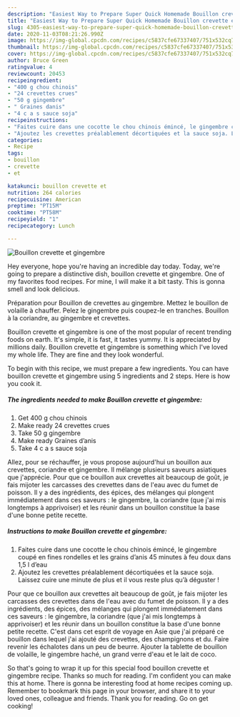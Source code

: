 ```yaml
---
description: "Easiest Way to Prepare Super Quick Homemade Bouillon crevette et gingembre"
title: "Easiest Way to Prepare Super Quick Homemade Bouillon crevette et gingembre"
slug: 4305-easiest-way-to-prepare-super-quick-homemade-bouillon-crevette-et-gingembre
date: 2020-11-03T08:21:26.990Z
image: https://img-global.cpcdn.com/recipes/c5837cfe67337407/751x532cq70/bouillon-crevette-et-gingembre-photo-principale-de-la-recette.jpg
thumbnail: https://img-global.cpcdn.com/recipes/c5837cfe67337407/751x532cq70/bouillon-crevette-et-gingembre-photo-principale-de-la-recette.jpg
cover: https://img-global.cpcdn.com/recipes/c5837cfe67337407/751x532cq70/bouillon-crevette-et-gingembre-photo-principale-de-la-recette.jpg
author: Bruce Green
ratingvalue: 4
reviewcount: 20453
recipeingredient:
- "400 g chou chinois"
- "24 crevettes crues"
- "50 g gingembre"
- " Graines danis"
- "4 c a s sauce soja"
recipeinstructions:
- "Faites cuire dans une cocotte le chou chinois émincé, le gingembre coupé en fines rondelles et les grains d’anis 45 minutes à feu doux dans 1,5 l d’eau"
- "Ajoutez les crevettes préalablement décortiquées et la sauce soja. Laissez cuire une minute de plus et il vous reste plus qu’à déguster !"
categories:
- Recipe
tags:
- bouillon
- crevette
- et

katakunci: bouillon crevette et 
nutrition: 264 calories
recipecuisine: American
preptime: "PT15M"
cooktime: "PT58M"
recipeyield: "1"
recipecategory: Lunch

---
```



![Bouillon crevette et gingembre](https://img-global.cpcdn.com/recipes/c5837cfe67337407/751x532cq70/bouillon-crevette-et-gingembre-photo-principale-de-la-recette.jpg)

Hey everyone, hope you're having an incredible day today. Today, we're going to prepare a distinctive dish, bouillon crevette et gingembre. One of my favorites food recipes. For mine, I will make it a bit tasty. This is gonna smell and look delicious.

Préparation pour Bouillon de crevettes au gingembre. Mettez le bouillon de volaille à chauffer. Pelez le gingembre puis coupez-le en tranches. Bouillon à la coriandre, au gingembre et crevettes.

Bouillon crevette et gingembre is one of the most popular of recent trending foods on earth. It's simple, it is fast, it tastes yummy. It is appreciated by millions daily. Bouillon crevette et gingembre is something which I've loved my whole life. They are fine and they look wonderful.


To begin with this recipe, we must prepare a few ingredients. You can have bouillon crevette et gingembre using 5 ingredients and 2 steps. Here is how you cook it.

<!--inarticleads1-->

##### The ingredients needed to make Bouillon crevette et gingembre:

1. Get 400 g chou chinois
1. Make ready 24 crevettes crues
1. Take 50 g gingembre
1. Make ready  Graines d’anis
1. Take 4 c a s sauce soja


Allez, pour se réchauffer, je vous propose aujourd&#39;hui un bouillon aux crevettes, coriandre et gingembre. Il mélange plusieurs saveurs asiatiques que j&#39;apprécie. Pour que ce bouillon aux crevettes ait beaucoup de goût, je fais mijoter les carcasses des crevettes dans de l&#39;eau avec du fumet de poisson. Il y a des ingrédients, des épices, des mélanges qui plongent immédiatement dans ces saveurs : le gingembre, la coriandre (que j&#39;ai mis longtemps à apprivoiser) et les réunir dans un bouillon constitue la base d&#39;une bonne petite recette. 

<!--inarticleads2-->

##### Instructions to make Bouillon crevette et gingembre:

1. Faites cuire dans une cocotte le chou chinois émincé, le gingembre coupé en fines rondelles et les grains d’anis 45 minutes à feu doux dans 1,5 l d’eau
1. Ajoutez les crevettes préalablement décortiquées et la sauce soja. Laissez cuire une minute de plus et il vous reste plus qu’à déguster !


Pour que ce bouillon aux crevettes ait beaucoup de goût, je fais mijoter les carcasses des crevettes dans de l&#39;eau avec du fumet de poisson. Il y a des ingrédients, des épices, des mélanges qui plongent immédiatement dans ces saveurs : le gingembre, la coriandre (que j&#39;ai mis longtemps à apprivoiser) et les réunir dans un bouillon constitue la base d&#39;une bonne petite recette. C&#39;est dans cet esprit de voyage en Asie que j&#39;ai préparé ce bouillon dans lequel j&#39;ai ajouté des crevettes, des champignons et du. Faire revenir les échalotes dans un peu de beurre. Ajouter la tablette de bouillon de volaille, le gingembre haché, un grand verre d&#39;eau et le lait de coco. 

So that's going to wrap it up for this special food bouillon crevette et gingembre recipe. Thanks so much for reading. I'm confident you can make this at home. There is gonna be interesting food at home recipes coming up. Remember to bookmark this page in your browser, and share it to your loved ones, colleague and friends. Thank you for reading. Go on get cooking!
